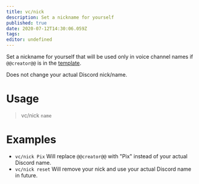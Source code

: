 ```yaml
---
title: vc/nick
description: Set a nickname for yourself
published: true
date: 2020-07-12T14:30:06.059Z
tags:
editor: undefined
---
```


Set a nickname for yourself that will be used only in voice channel names if `@@creator@@` is in the [template](/commands/template).

Does not change your actual Discord nick/name.

# Usage

> vc/nick `name`

# Examples

* `vc/nick Pix`
Will replace `@@creator@@` with "Pix" instead of your actual Discord name.
* `vc/nick reset`
Will remove your nick and use your actual Discord name in future.